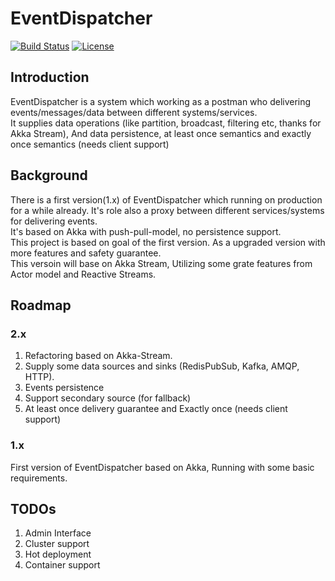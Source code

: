 # EventDispatcher

[![Build Status](https://travis-ci.org/thenetcircle/event-dispatcher.svg?branch=master)](https://travis-ci.org/thenetcircle/event-dispatcher)
[![License](https://img.shields.io/github/license/thenetcircle/event-dispatcher.svg)](LICENSE)

## Introduction

EventDispatcher is a system which working as a postman who delivering events/messages/data between different systems/services.   
It supplies data operations (like partition, broadcast, filtering etc, thanks for Akka Stream), And data persistence, at least once semantics and exactly once semantics (needs client support)

## Background

 There is a first version(1.x) of EventDispatcher which running on production for a while already. 
 It's role also a proxy between different services/systems for delivering events.  
 It's based on Akka with push-pull-model, no persistence support.  
 This project is based on goal of the first version. As a upgraded version with more features and safety guarantee.  
 This versoin will base on Akka Stream, Utilizing some grate features from Actor model and Reactive Streams.
 
## Roadmap

### 2.x

1. Refactoring based on Akka-Stream.
2. Supply some data sources and sinks (RedisPubSub, Kafka, AMQP, HTTP).
3. Events persistence
4. Support secondary source (for fallback)
5. At least once delivery guarantee and Exactly once (needs client support)

### 1.x

First version of EventDispatcher based on Akka, Running with some basic requirements.

## TODOs

1. Admin Interface
2. Cluster support
3. Hot deployment
4. Container support